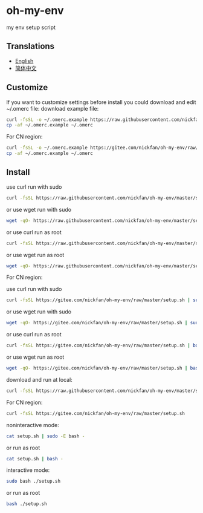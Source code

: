 # oh-my-env

my env setup script

## Translations

* [English](README.md)
* [简体中文](README.zh_CN.md)

## Customize

If you want to customize settings before install
you could download and edit ~/.omerc file:
download example file:
```sh
curl -fsSL -o ~/.omerc.example https://raw.githubusercontent.com/nickfan/oh-my-env/master/.omerc.example
cp -af ~/.omerc.example ~/.omerc
```
For CN region:
```sh
curl -fsSL -o ~/.omerc.example https://gitee.com/nickfan/oh-my-env/raw/master/.omerc.example
cp -af ~/.omerc.example ~/.omerc
```

## Install

use curl run with sudo
```sh
curl -fsSL https://raw.githubusercontent.com/nickfan/oh-my-env/master/setup.sh | sudo -E bash -
```
or use wget run with sudo
```sh
wget -qO- https://raw.githubusercontent.com/nickfan/oh-my-env/master/setup.sh | sudo -E bash -
```

or use curl run as root
```sh
curl -fsSL https://raw.githubusercontent.com/nickfan/oh-my-env/master/setup.sh | bash -
```
or use wget run as root
```sh
wget -qO- https://raw.githubusercontent.com/nickfan/oh-my-env/master/setup.sh | bash -
```

For CN region:

use curl run with sudo
```sh
curl -fsSL https://gitee.com/nickfan/oh-my-env/raw/master/setup.sh | sudo -E bash -
```
or use wget run with sudo
```sh
wget -qO- https://gitee.com/nickfan/oh-my-env/raw/master/setup.sh | sudo -E bash -
```

or use curl run as root
```sh
curl -fsSL https://gitee.com/nickfan/oh-my-env/raw/master/setup.sh | bash -
```
or use wget run as root
```sh
wget -qO- https://gitee.com/nickfan/oh-my-env/raw/master/setup.sh | bash -
```

download and run at local:

```sh
curl -fsSL https://raw.githubusercontent.com/nickfan/oh-my-env/master/setup.sh
```
For CN region:
```sh
curl -fsSL https://gitee.com/nickfan/oh-my-env/raw/master/setup.sh
```

noninteractive mode:

```sh
cat setup.sh | sudo -E bash -
```

or run as root

```sh
cat setup.sh | bash -
```

interactive mode:

```sh
sudo bash ./setup.sh
```

or run as root

```sh
bash ./setup.sh
```

